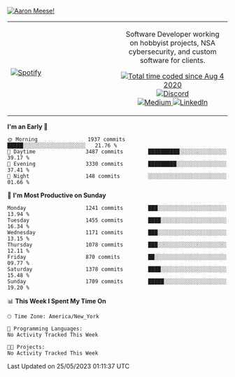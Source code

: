 [![Aaron Meese!](https://user-images.githubusercontent.com/17814535/88975338-a2aabf00-d27f-11ea-963f-8a19608716b4.png)](https://github.com/ajmeese7/readme-ascii "README ASCII")

<!-- Modified from project here: https://github.com/novatorem/novatorem -->
<table width="100%">
  <tr>
  <td width="50%">

&nbsp; <br> [![Spotify](https://ajmeese7.vercel.app/api/spotify)](https://open.spotify.com/user/ajmeese)

  </td>
  <td width="50%">
    <p align="center">
    Software Developer working on hobbyist projects, NSA cybersecurity, and custom software for clients.
    </p>
    <p align="center">
      <a href="https://wakatime.com/@f726891d-3b02-46cd-9b60-e8c59f9e2b14">
        <img src="https://wakatime.com/badge/user/f726891d-3b02-46cd-9b60-e8c59f9e2b14.svg" alt="Total time coded since Aug 4 2020" title="WakaTime" />
      </a>
      <a href="http://link.aaronmeese.com/discord">
        <img src="https://img.shields.io/badge/discord-ajmeese7%234835-369?style=flat-square&logo=discord&logoColor=white&color=purple" alt="Discord" title="Discord">
      </a>
      <br />
      <a href="https://link.aaronmeese.com/medium">
        <img src="https://img.shields.io/badge/medium-ajmeese7-1DB954?style=flat-square&logo=medium&logoColor=white" alt="Medium" title="Medium">
      </a>
      <a href="https://link.aaronmeese.com/linkedin">
        <img src="https://img.shields.io/badge/linkedIn-aaronmeese-1DB954?style=flat-square&logo=linkedin&logoColor=white&color=blue" alt="LinkedIn" title="LinkedIn">
      </a>
    </p>
  </td>

</table>

[//]: <> (The `&nbsp;` is to have Aphelion take up more space)

<!--START_SECTION:waka-->
**I'm an Early 🐤** 

```text
🌞 Morning                1937 commits        █████░░░░░░░░░░░░░░░░░░░░   21.76 % 
🌆 Daytime                3487 commits        ██████████░░░░░░░░░░░░░░░   39.17 % 
🌃 Evening                3330 commits        █████████░░░░░░░░░░░░░░░░   37.41 % 
🌙 Night                  148 commits         ░░░░░░░░░░░░░░░░░░░░░░░░░   01.66 % 
```
📅 **I'm Most Productive on Sunday** 

```text
Monday                   1241 commits        ███░░░░░░░░░░░░░░░░░░░░░░   13.94 % 
Tuesday                  1455 commits        ████░░░░░░░░░░░░░░░░░░░░░   16.34 % 
Wednesday                1171 commits        ███░░░░░░░░░░░░░░░░░░░░░░   13.15 % 
Thursday                 1078 commits        ███░░░░░░░░░░░░░░░░░░░░░░   12.11 % 
Friday                   870 commits         ██░░░░░░░░░░░░░░░░░░░░░░░   09.77 % 
Saturday                 1378 commits        ████░░░░░░░░░░░░░░░░░░░░░   15.48 % 
Sunday                   1709 commits        █████░░░░░░░░░░░░░░░░░░░░   19.20 % 
```


📊 **This Week I Spent My Time On** 

```text
🕑︎ Time Zone: America/New_York

💬 Programming Languages: 
No Activity Tracked This Week

🐱‍💻 Projects: 
No Activity Tracked This Week
```


 Last Updated on 25/05/2023 01:11:37 UTC
<!--END_SECTION:waka-->
